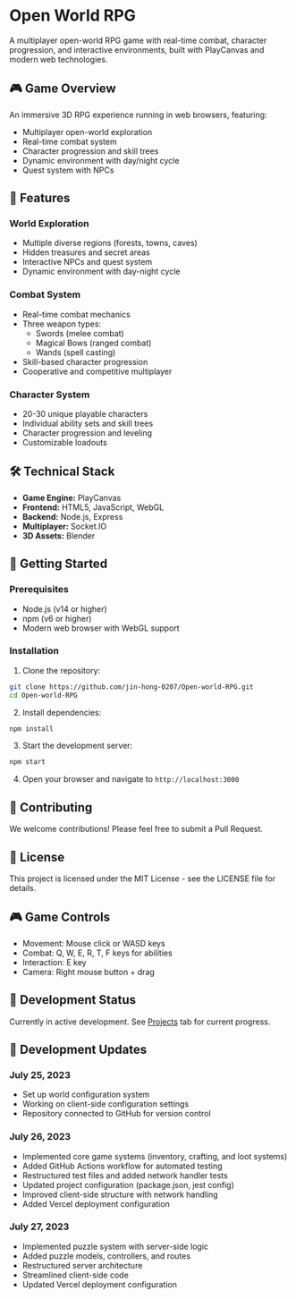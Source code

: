 # Open World RPG

A multiplayer open-world RPG game with real-time combat, character progression, and interactive environments, built with PlayCanvas and modern web technologies.

## 🎮 Game Overview
An immersive 3D RPG experience running in web browsers, featuring:
- Multiplayer open-world exploration
- Real-time combat system
- Character progression and skill trees
- Dynamic environment with day/night cycle
- Quest system with NPCs

## 🚀 Features

### World Exploration
- Multiple diverse regions (forests, towns, caves)
- Hidden treasures and secret areas
- Interactive NPCs and quest system
- Dynamic environment with day-night cycle

### Combat System
- Real-time combat mechanics
- Three weapon types:
  - Swords (melee combat)
  - Magical Bows (ranged combat)
  - Wands (spell casting)
- Skill-based character progression
- Cooperative and competitive multiplayer

### Character System
- 20-30 unique playable characters
- Individual ability sets and skill trees
- Character progression and leveling
- Customizable loadouts

## 🛠️ Technical Stack
- **Game Engine:** PlayCanvas
- **Frontend:** HTML5, JavaScript, WebGL
- **Backend:** Node.js, Express
- **Multiplayer:** Socket.IO
- **3D Assets:** Blender

## 🚀 Getting Started

### Prerequisites
- Node.js (v14 or higher)
- npm (v6 or higher)
- Modern web browser with WebGL support

### Installation
1. Clone the repository:
```bash
git clone https://github.com/jin-hong-0207/Open-world-RPG.git
cd Open-world-RPG
```

2. Install dependencies:
```bash
npm install
```

3. Start the development server:
```bash
npm start
```

4. Open your browser and navigate to `http://localhost:3000`

## 🤝 Contributing
We welcome contributions! Please feel free to submit a Pull Request.

## 📝 License
This project is licensed under the MIT License - see the LICENSE file for details.

## 🎮 Game Controls
- Movement: Mouse click or WASD keys
- Combat: Q, W, E, R, T, F keys for abilities
- Interaction: E key
- Camera: Right mouse button + drag

## 🔄 Development Status
Currently in active development. See [Projects](https://github.com/jin-hong-0207/Open-world-RPG/projects) tab for current progress.

## 📅 Development Updates

### July 25, 2023
- Set up world configuration system
- Working on client-side configuration settings
- Repository connected to GitHub for version control

### July 26, 2023
- Implemented core game systems (inventory, crafting, and loot systems)
- Added GitHub Actions workflow for automated testing
- Restructured test files and added network handler tests
- Updated project configuration (package.json, jest config)
- Improved client-side structure with network handling
- Added Vercel deployment configuration

### July 27, 2023
- Implemented puzzle system with server-side logic
- Added puzzle models, controllers, and routes
- Restructured server architecture
- Streamlined client-side code
- Updated Vercel deployment configuration
